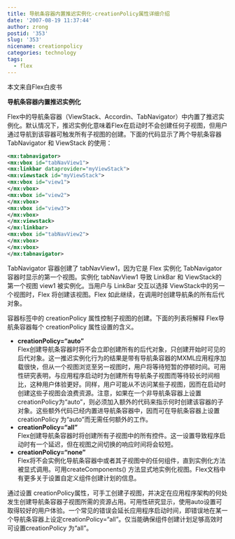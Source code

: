 ```yaml
---
title: 导航条容器内置推迟实例化-creationPolicy属性详细介绍
date: '2007-08-19 11:37:44'
author: zrong
postid: '353'
slug: '353'
nicename: creationpolicy
categories: technology
tags:
  - flex
---
```


本文来自Flex白皮书

**导航条容器内置推迟实例化**  

Flex中的导航条容器（ViewStack、Accordin、TabNavigator）中内置了推迟实例化。默认情况下，推迟实例化意味着Flex在启动时不会创建任何子视图，但用户通过导航到该容器可触发所有子视图的创建。下面的代码显示了两个导航条容器 TabNavigator 和 ViewStack 的使用：

``` xml
<mx:tabnavigator>
<mx:vbox id="tabNavView1">
<mx:linkbar dataprovider="myViewStack">
<mx:viewstack id="myViewStack">
<mx:vbox id="view1">
</mx:vbox>
<mx:vbox id="view2">
</mx:vbox>
<mx:vbox id="view3">
</mx:vbox>
</mx:viewstack>
</mx:linkbar>
<mx:vbox id="tabNavView2">
</mx:vbox>
</mx:vbox>
</mx:tabnavigator>
```

TabNavigator 容器创建了 tabNavView1，因为它是 Flex 实例化 TabNavigator容器时显示的第一个视图。实例化 tabNavView1 导致 LinkBar 和 ViewStack的第一个视图 view1 被实例化。当用户与 LinkBar 交互以选择 ViewStack中的另一个视图时，Flex 将创建该视图。Flex 如此继续，在调用时创建导航条的所有后代对象。

容器标签中的 creationPolicy 属性控制子视图的创建。下面的列表将解释 Flex导航条容器每个 creationPolicy 属性设置的含义。  
<!--more-->

-   **creationPolicy=“auto”**  
    Flex创建导航条容器时将不会立即创建所有的后代对象，只创建开始时可见的后代对象。这一推迟实例化行为的结果是带有导航条容器的MXML应用程序加载很快，但从一个视图浏览至另一视图时，用户将等待短暂的停顿时间。可用性研究表明，与应用程序启动时为创建所有导航条子视图而等待较长时间相比，这种用户体验更好。同样，用户可能从不访问某些子视图，因而在启动时创建这些子视图会浪费资源。注意，如果在一个非导航条容器上设置creationPolicy为“auto”，则必须加入额外的代码来指示何时创建该容器的子对象。这些额外代码已经内置进导航条容器中，因而可在导航条容器上设置creationPolicy 为“auto”而无需任何额外的工作。
-   **creationPolicy=“all”**  
    Flex创建导航条容器时将创建所有子视图中的所有控件。这一设置导致程序启动时有一个延迟，但在视图之间切换的响应时间将会较短。
-   **creationPolicy=“none”**  
    Flex将不会实例化导航条容器中或者其子视图中的任何组件，直到实例化方法被显式调用。可用createComponents() 方法显式地实例化视图。Flex文档中有更多关于设置自定义组件创建计划的信息。

通过设置 creationPolicy属性，可手工创建子视图，并决定在应用程序架构的何处发生创建导航条容器子视图所需的资源占用。可用性研究显示，使用auto设置可取得较好的用户体验。一个常见的错误会延长应用程序启动时间，即错误地在某一个导航条容器上设定creationPolicy=“all”。仅当能确保组件创建计划足够高效时可设置creationPolicy 为“all”。

